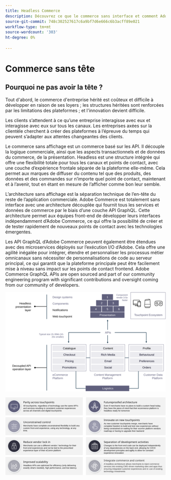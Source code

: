 ```yaml
---
title: Headless Commerce
description: Découvrez ce que le commerce sans interface et comment Adobe Commerce prend en charge les architectures sans interface.
source-git-commit: 748c302527617c6a9bf7d6e666c6b3acff89e021
workflow-type: tm+mt
source-wordcount: '303'
ht-degree: 0%

---
```



# Commerce sans tête

## Pourquoi ne pas avoir la tête ?

Tout d&#39;abord, le commerce d&#39;entreprise hérité est coûteux et difficile à développer en raison de ses loyers ; les structures héritées sont renforcées par les limitations des plateformes ; et l&#39;innovation devient difficile.

Les clients s’attendent à ce qu’une entreprise interagisse avec eux et interagisse avec eux sur tous les canaux. Les entreprises axées sur la clientèle cherchent à créer des plateformes à l’épreuve du temps qui peuvent s’adapter aux attentes changeantes des clients.

Le commerce sans affichage est un commerce basé sur les API. Il découple la logique commerciale, ainsi que les aspects transactionnels et de données du commerce, de la présentation. Headless est une structure intégrée qui offre une flexibilité totale pour tous les canaux et points de contact, avec une couche d’expérience frontale séparée de la plateforme elle-même. Cela permet aux marques de diffuser du contenu tel que des produits, des données et des commandes sur n’importe quel point de contact, maintenant et à l’avenir, tout en étant en mesure de l’afficher comme bon leur semble.

L’architecture sans affichage est la séparation technique de l’en-tête du reste de l’application commerciale. Adobe Commerce est totalement sans interface avec une architecture découplée qui fournit tous les services et données de commerce par le biais d’une couche API GraphQL. Cette architecture permet aux équipes front-end de développer leurs interfaces indépendamment d’Adobe Commerce, ce qui offre la possibilité de créer et de tester rapidement de nouveaux points de contact avec les technologies émergentes.

Les API GraphQL d’Adobe Commerce peuvent également être étendues avec des microservices déployés sur l’exécution I/O d’Adobe. Cela offre une agilité inégalée pour intégrer, étendre et personnaliser les processus métier omnicanaux sans nécessiter de personnalisations de code au serveur principal, ce qui garantit que la plateforme principale peut être facilement mise à niveau sans impact sur les points de contact frontend. Adobe Commerce GraphQL APIs are open sourced and part of our community engineering program with significant contributions and oversight coming from our community of developers.

![Diagramme d’architecture de commerce sans affichage](../../../assets/playbooks/headless-diagram.svg)

![Avantages du diagramme d’architecture de commerce sans interface](../../../assets/playbooks/headless-benefits.svg)
